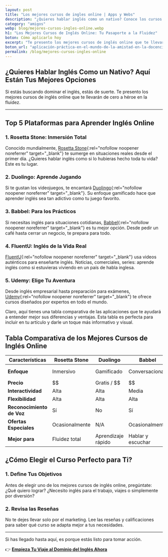 ```yaml
---
layout: post
title: "Los mejores cursos de ingles online | Apps y Webs"
description: "¿Quieres hablar inglés como un nativo? Conoce los cursos online más valorados y da el primer paso. ¡Clic aquí!"
category: "amigos"
webp: blog/mejores-cursos-ingles-online.webp
h1: "Los Mejores Cursos de Inglés Online: Tu Pasaporte a la Fluidez"
boton: Cómo aplicarlo hoy
excerpt: "Te presento los mejores cursos de inglés online que te llevarán de cero a héroe en la fluidez."
boton_url: "aplicación-práctica-en-el-mundo-de-la-amistad-en-la-docencia"
permalink: /blog/mejores-cursos-ingles-online
---
```

## ¿Quieres Hablar Inglés Como un Nativo? Aquí Están Tus Mejores Opciones

Si estás buscando dominar el inglés, estás de suerte. Te presento los mejores cursos de inglés online que te llevarán de cero a héroe en la fluidez.

---

## Top 5 Plataformas para Aprender Inglés Online

### 1. Rosetta Stone: Inmersión Total

Conocido mundialmente, [Rosetta Stone](https://www.rosettastone.com/){:rel="nofollow noopener noreferrer" target="_blank"} te sumerge en situaciones reales desde el primer día. ¿Quieres hablar inglés como si lo hubieras hecho toda tu vida? Este es tu lugar.

### 2. Duolingo: Aprende Jugando

Si te gustan los videojuegos, te encantará [Duolingo](https://www.duolingo.com/){:rel="nofollow noopener noreferrer" target="_blank"}. Su enfoque gamificado hace que aprender inglés sea tan adictivo como tu juego favorito.

### 3. Babbel: Para los Prácticos

Si necesitas inglés para situaciones cotidianas, [Babbel](https://www.babbel.com/){:rel="nofollow noopener noreferrer" target="_blank"} es tu mejor opción. Desde pedir un café hasta cerrar un negocio, te prepara para todo.

### 4. FluentU: Inglés de la Vida Real

[FluentU](https://www.fluentu.com/){:rel="nofollow noopener noreferrer" target="_blank"} usa videos auténticos para enseñarte inglés. Noticias, comerciales, series: aprende inglés como si estuvieras viviendo en un país de habla inglesa.

### 5. Udemy: Elige Tu Aventura

Desde inglés empresarial hasta preparación para exámenes, [Udemy](https://www.udemy.com/){:rel="nofollow noopener noreferrer" target="_blank"} te ofrece cursos diseñados por expertos en todo el mundo.

Claro, aquí tienes una tabla comparativa de las aplicaciones que te ayudará a entender mejor sus diferencias y ventajas. Esta tabla es perfecta para incluir en tu artículo y darle un toque más informativo y visual.

## Tabla Comparativa de los Mejores Cursos de Inglés Online

| Características       | Rosetta Stone | Duolingo | Babbel | FluentU | Udemy |
|-----------------------|------------------------|----------------------|---------------------|---------------------|--------------------|
| **Enfoque**           | Inmersivo              | Gamificado           | Conversacional      | Multimedia          | Variedad de cursos |
| **Precio**            | $$                     | Gratis / $$          | $$                  | $$                  | $$                 |
| **Interactividad**    | Alta                   | Alta                 | Media               | Alta                | Media              |
| **Flexibilidad**      | Alta                   | Alta                 | Alta                | Alta                | Alta               |
| **Reconocimiento de Voz** | Sí                | No                   | Sí                  | No                  | Depende del curso  |
| **Ofertas Especiales**| Ocasionalmente         | N/A                  | Ocasionalmente      | 60% de descuento    | Ofertas frecuentes |
| **Mejor para**        | Fluidez total          | Aprendizaje rápido   | Hablar y escuchar   | Comprensión cultural| Especialización    |

## ¿Cómo Elegir el Curso Perfecto para Ti?

### 1. Define Tus Objetivos

Antes de elegir uno de los mejores cursos de inglés online, pregúntate: ¿Qué quiero lograr? ¿Necesito inglés para el trabajo, viajes o simplemente por diversión?

### 2. Revisa las Reseñas

No te dejes llevar solo por el marketing. Lee las reseñas y calificaciones para saber qué curso se adapta mejor a tus necesidades.

---

Si has llegado hasta aquí, es porque estás listo para tomar acción.

👉 **[Empieza Tu Viaje al Dominio del Inglés Ahora]({{site.baseurl}}/#formulario)**
